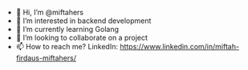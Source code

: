 - 👋 Hi, I’m @miftahers
- 👀 I’m interested in backend development
- 🌱 I’m currently learning Golang
- 💞️ I’m looking to collaborate on a project
- 📫 How to reach me? LinkedIn: https://www.linkedin.com/in/miftah-firdaus-miftahers/

<!---
miftahers/miftahers is a ✨ special ✨ repository because its `README.md` (this file) appears on your GitHub profile.
You can click the Preview link to take a look at your changes.
--->
